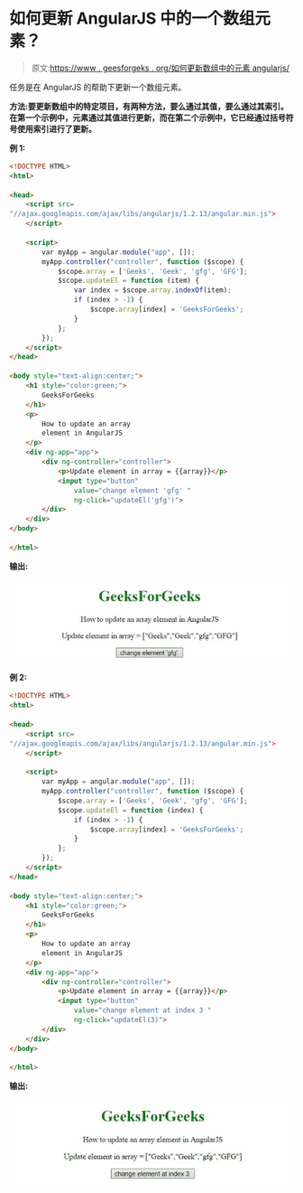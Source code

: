 # 如何更新 AngularJS 中的一个数组元素？

> 原文:[https://www . geesforgeks . org/如何更新数组中的元素 angularjs/](https://www.geeksforgeeks.org/how-to-update-an-array-element-in-angularjs/)

任务是在 AngularJS 的帮助下更新一个数组元素。

**方法:**要更新数组中的特定项目，有两种方法，要么通过其值，要么通过其索引。在第一个示例中，元素通过其值进行更新，而在第二个示例中，它已经通过**括号符号使用索引进行了更新。**

**例 1:**

```html
<!DOCTYPE HTML>
<html>

<head>
    <script src=
"//ajax.googleapis.com/ajax/libs/angularjs/1.2.13/angular.min.js">
    </script>

    <script>
        var myApp = angular.module("app", []);
        myApp.controller("controller", function ($scope) {
            $scope.array = ['Geeks', 'Geek', 'gfg', 'GFG'];
            $scope.updateEl = function (item) {
                var index = $scope.array.indexOf(item);
                if (index > -1) {
                    $scope.array[index] = 'GeeksForGeeks';
                }
            };
        });
    </script>
</head>

<body style="text-align:center;">
    <h1 style="color:green;">
        GeeksForGeeks
    </h1>
    <p>
        How to update an array 
        element in AngularJS
    </p>
    <div ng-app="app">
        <div ng-controller="controller">
            <p>Update element in array = {{array}}</p>
            <input type="button" 
                value="change element 'gfg' " 
                ng-click="updateEl('gfg')">
        </div>
    </div>
</body>

</html>    
```

**输出:**

![](img/a22888e791788db1cfa2427517cf26c7.png)

**例 2:**

```html
<!DOCTYPE HTML>
<html>

<head>
    <script src=
"//ajax.googleapis.com/ajax/libs/angularjs/1.2.13/angular.min.js">
    </script>

    <script>
        var myApp = angular.module("app", []);
        myApp.controller("controller", function ($scope) {
            $scope.array = ['Geeks', 'Geek', 'gfg', 'GFG'];
            $scope.updateEl = function (index) {
                if (index > -1) {
                    $scope.array[index] = 'GeeksForGeeks';
                }
            };
        });
    </script>
</head>

<body style="text-align:center;">
    <h1 style="color:green;">
        GeeksForGeeks
    </h1>
    <p>
        How to update an array 
        element in AngularJS
    </p>
    <div ng-app="app">
        <div ng-controller="controller">
            <p>Update element in array = {{array}}</p>
            <input type="button" 
                value="change element at index 3 " 
                ng-click="updateEl(3)">
        </div>
    </div>
</body>

</html>      
```

**输出:**

![](img/330391106d2ae4fe60c1a8e8c7de0d32.png)